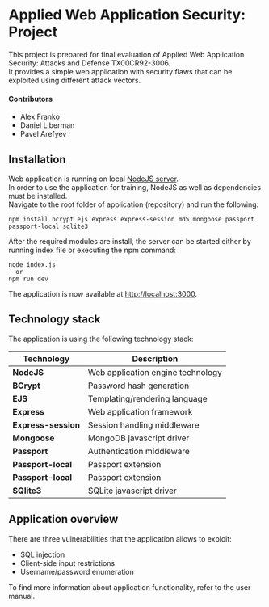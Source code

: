 # Applied Web Application Security: Project

This project is prepared for final evaluation of Applied Web Application Security: Attacks and Defense TX00CR92-3006.<br>
It provides a simple web application with security flaws that can be exploited using different attack vectors.<br>

#### Contributors
* Alex Franko
* Daniel Liberman
* Pavel Arefyev

## Installation

Web application is running on local [NodeJS server](https://nodejs.org/en/).<br>
In order to use the application for training, NodeJS as well as dependencies must be installed.<br>
Navigate to the root folder of application (repository) and run the following:
```
npm install bcrypt ejs express express-session md5 mongoose passport passport-local sqlite3
```
After the required modules are install, the server can be started either by running index file
or executing the npm command:
```
node index.js
  or
npm run dev
```
The application is now available at [http://localhost:3000](http://localhost:3000).

## Technology stack
The application is using the following technology stack:

| Technology          | Description                       | 
|---------------------|-----------------------------------|
| **NodeJS**          | Web application engine technology |
| **BCrypt**          | Password hash generation          |
| **EJS**             | Templating/rendering language     |
| **Express**         | Web application framework         |
| **Express-session** | Session handling middleware       |
| **Mongoose**        | MongoDB javascript driver         |
| **Passport**        | Authentication middleware         |
| **Passport-local**  | Passport extension                |
| **Passport-local**  | Passport extension                |
| **SQlite3**         | SQLite javascript driver          |

## Application overview

There are three vulnerabilities that the application allows to exploit:
* SQL injection
* Client-side input restrictions
* Username/password enumeration

To find more information about application functionality, refer to the user manual.

